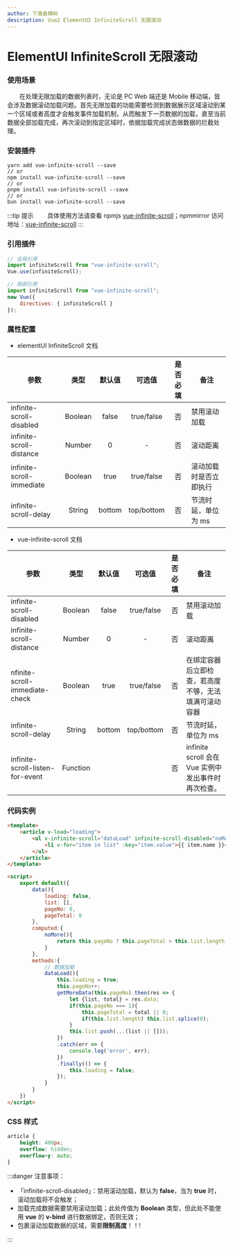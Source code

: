 ```yaml
---
author: 下落香樟树
description: Vue2 ElementUI InfiniteScroll 无限滚动
---
```


# ElementUI InfiniteScroll 无限滚动

### 使用场景

&emsp;&emsp;在处理无限加载的数据列表时，无论是 PC Web 端还是 Mobile 移动端，皆会涉及数据滚动加载问题。首先无限加载的功能需要检测到数据展示区域滚动到某一个区域或者高度才会触发事件加载机制，从而触发下一页数据的加载，直至当前数据全部加载完成，再次滚动到指定区域时，依据加载完成状态做数据的拦截处理。

### 安装插件

```shell title="代码示例"
yarn add vue-infinite-scroll --save
// or
npm install vue-infinite-scroll --save
// or
pnpm install vue-infinite-scroll --save
// or
bun install vue-infinite-scroll --save
```

:::tip 提示
&emsp;&emsp;具体使用方法请查看 npmjs [vue-infinite-scroll](https://github.com/ElemeFE/vue-infinite-scroll#readme)；npmmirror 访问地址：[vue-infinite-scroll](https://npmmirror.com/package/vue-infinite-scroll)
:::

### 引用插件

```javascript title="代码示例"
// 全局引用
import infiniteScroll from "vue-infinite-scroll";
Vue.use(infiniteScroll);

// 局部引用
import infiniteScroll from "vue-infinite-scroll";
new Vue({
	directives: { infiniteScroll }
});
```

### 属性配置

-   elementUI InfiniteScroll 文档

| <center>参数</center>     | <center>类型</center> | <center>默认值</center> | <center>可选值</center> | <center>是否必填</center> | <center>备注</center>  |
| :------------------------ | :-------------------: | :---------------------: | :---------------------: | :-----------------------: | :--------------------- |
| infinite-scroll-disabled  |        Boolean        |          false          |       true/false        |            否             | 禁用滚动加载           |
| infinite-scroll-distance  |        Number         |            0            |            -            |            否             | 滚动距离               |
| infinite-scroll-immediate |        Boolean        |          true           |       true/false        |            否             | 滚动加载时是否立即执行 |
| infinite-scroll-delay     |        String         |         bottom          |       top/bottom        |            否             | 节流时延，单位为 ms    |

-   vue-infinite-scroll 文档

| <center>参数</center>            | <center>类型</center> | <center>默认值</center> | <center>可选值</center> | <center>是否必填</center> | <center>备注</center>                                |
| :------------------------------- | :-------------------: | :---------------------: | :---------------------: | :-----------------------: | :--------------------------------------------------- |
| infinite-scroll-disabled         |        Boolean        |          false          |       true/false        |            否             | 禁用滚动加载                                         |
| infinite-scroll-distance         |        Number         |            0            |            -            |            否             | 滚动距离                                             |
| nfinite-scroll-immediate-check   |        Boolean        |          true           |       true/false        |            否             | 在绑定容器后立即检查，若高度不够，无法填满可滚动容器 |
| infinite-scroll-delay            |        String         |         bottom          |       top/bottom        |            否             | 节流时延，单位为 ms                                  |
| infinite-scroll-listen-for-event |       Function        |                         |                         |            否             | infinite scroll 会在 Vue 实例中发出事件时再次检查。  |

### 代码实例

```html title="代码示例"
<template>
	<article v-load="loading">
		<ul v-infinite-scroll="dataLoad" infinite-scroll-disabled="noMore">
			<li v-for="item in list" :key="item.value">{{ item.name }}</li>
		</ul>
	</article>
</template>

<script>
	export default({
		data(){
			loading: false,
			list: [],
			pageNo: 0,
			pageTotal: 0
		},
		computed:{
			noMore(){
				return this.pageNo ? this.pageTotal > this.list.length : false;
			}
		},
		methods:{
			// 数据加载
			dataLoad(){
				this.loading = true;
				this.pageNo++;
				getMoreData(this.pageNo).then(res => {
					let {list, total} = res.data;
					if(this.pageNo === 1){
						this.pageTotal = total || 0;
						if(this.list.length) this.list.splice(0);
					}
					this.list.push(...(list || []));
				})
				.catch(err => {
					console.log('error', err);
				})
				.finally(() => {
					this.loading = false;
				});
			}
		}
	})
</script>
```

### CSS 样式

```css title="代码示例"
article {
	height: 400px;
	overflow: hidden;
	overflow-y: auto;
}
```

:::danger 注意事项：

-   「infinite-scroll-disabled」：禁用滚动加载，默认为 **false**，当为 **true** 时，滚动加载将不会触发；
-   加载完成数据需要禁用滚动加载；此处传值为 **Boolean** 类型，但此处不能使用 **vue** 的 **v-bind** 进行数据绑定，否则无效；
-   包裹滚动加载数据的区域，需要**限制高度**！！!

:::
